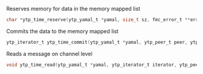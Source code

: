 Reserves memory for data in the memory mapped list

```c
char *ytp_time_reserve(ytp_yamal_t *yamal, size_t sz, fmc_error_t **error);
```

Commits the data to the memory mapped list

```c
ytp_iterator_t ytp_time_commit(ytp_yamal_t *yamal, ytp_peer_t peer, ytp_channel_t channel, uint64_t time, void *data, fmc_error_t **error);
```

Reads a message on channel level

```c
void ytp_time_read(ytp_yamal_t *yamal, ytp_iterator_t iterator, ytp_peer_t *peer, ytp_channel_t *channel, uint64_t *time, size_t *sz, const char **data, fmc_error_t **error);
```
